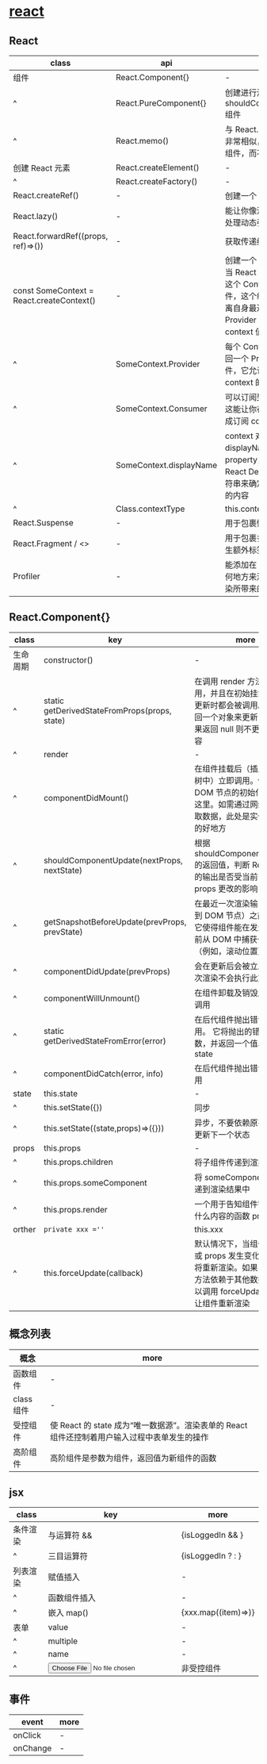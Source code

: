 # [react](https://react.docschina.org/)

## React

| class                                     | api                     | more                                                                                                                                                 |
| ----------------------------------------- | ----------------------- | ---------------------------------------------------------------------------------------------------------------------------------------------------- |
| 组件                                      | React.Component{}       | -                                                                                                                                                    |
| ^                                         | React.PureComponent{}   | 创建进行浅比较的 shouldComponentUpdate 组件                                                                                                          |
| ^                                         | React.memo()            | 与 React.PureComponent 非常相似，但只适用于函数组件，而不适用 class 组件                                                                             |
| 创建 React 元素                           | React.createElement()   | -                                                                                                                                                    |
| ^                                         | React.createFactory()   | -                                                                                                                                                    |
| React.createRef()                         | -                       | 创建一个 React ref                                                                                                                                   |
| React.lazy()                              | -                       | 能让你像渲染常规组件一样处理动态引入（的组件）                                                                                                       |
| React.forwardRef((props, ref)=>())        | -                       | 获取传递给组件本身的 ref                                                                                                                             |
| const SomeContext = React.createContext() | -                       | 创建一个 Context 对象。当 React 渲染一个订阅了这个 Context 对象的组件，这个组件会从组件树中离自身最近的那个匹配的 Provider 中读取到当前的 context 值 |
| ^                                         | SomeContext.Provider    | 每个 Context 对象都会返回一个 Provider React 组件，它允许消费组件订阅 context 的变化                                                                 |
| ^                                         | SomeContext.Consumer    | 可以订阅到 context 变更。这能让你在函数式组件中完成订阅 context                                                                                      |
| ^                                         | SomeContext.displayName | context 对象接受一个名为 displayName 的 property，类型为字符串。React DevTools 使用该字符串来确定 context 要显示的内容                               |
| ^                                         | Class.contextType       | this.context                                                                                                                                         |
| React.Suspense                            | -                       | 用于包裹懒加载组件的组件                                                                                                                             |
| React.Fragment / <>                       | -                       | 用于包裹多个组件，而不产生额外标签                                                                                                                   |
| Profiler                                  | -                       | 能添加在 React 树中的任何地方来测量树中这部分渲染所带来的开销                                                                                        |

## React.Component{}

| class    | key                                           | more                                                                                                                                          |
| -------- | --------------------------------------------- | --------------------------------------------------------------------------------------------------------------------------------------------- |
| 生命周期 | constructor()                                 | -                                                                                                                                             |
| ^        | static getDerivedStateFromProps(props, state) | 在调用 render 方法之前调用，并且在初始挂载及后续更新时都会被调用。它应返回一个对象来更新 state，如果返回 null 则不更新任何内容                |
| ^        | render                                        | -                                                                                                                                             |
| ^        | componentDidMount()                           | 在组件挂载后（插入 DOM 树中）立即调用。依赖于 DOM 节点的初始化应该放在这里。如需通过网络请求获取数据，此处是实例化请求的好地方                |
| ^        | shouldComponentUpdate(nextProps, nextState)   | 根据 shouldComponentUpdate() 的返回值，判断 React 组件的输出是否受当前 state 或 props 更改的影响                                              |
| ^        | getSnapshotBeforeUpdate(prevProps, prevState) | 在最近一次渲染输出（提交到 DOM 节点）之前调用。它使得组件能在发生更改之前从 DOM 中捕获一些信息（例如，滚动位置）                              |
| ^        | componentDidUpdate(prevProps)                 | 会在更新后会被立即调用,首次渲染不会执行此方法                                                                                                 |
| ^        | componentWillUnmount()                        | 在组件卸载及销毁之前直接调用                                                                                                                  |
| ^        | static getDerivedStateFromError(error)        | 在后代组件抛出错误后被调用。 它将抛出的错误作为参数，并返回一个值以更新 state                                                                 |
| ^        | componentDidCatch(error, info)                | 在后代组件抛出错误后被调用                                                                                                                    |
| state    | this.state                                    | -                                                                                                                                             |
| ^        | this.setState({})                             | 同步                                                                                                                                          |
| ^        | this.setState((state,props)=>({}))            | 异步，不要依赖原有的值来更新下一个状态                                                                                                        |
| props    | this.props                                    | -                                                                                                                                             |
| ^        | this.props.children                           | 将子组件传递到渲染结果中                                                                                                                      |
| ^        | this.props.someComponent                      | 将 someComponent 组件传递到渲染结果中                                                                                                         |
| ^        | this.props.render                             | 一个用于告知组件需要渲染什么内容的函数 prop                                                                                                   |
| orther   | `private xxx =''`                             | this.xxx                                                                                                                                      |
| ^        | this.forceUpdate(callback)                    | 默认情况下，当组件的 state 或 props 发生变化时，组件将重新渲染。如果 render() 方法依赖于其他数据，则可以调用 forceUpdate() 强制让组件重新渲染 |

## 概念列表

| 概念       | more                                                                                          |
| ---------- | --------------------------------------------------------------------------------------------- |
| 函数组件   | -                                                                                             |
| class 组件 | -                                                                                             |
| 受控组件   | 使 React 的 state 成为“唯一数据源”。渲染表单的 React 组件还控制着用户输入过程中表单发生的操作 |
| 高阶组件   | 高阶组件是参数为组件，返回值为新组件的函数                                                    |

## jsx

| class    | key                   | more                                                   |
| -------- | --------------------- | ------------------------------------------------------ |
| 条件渲染 | 与运算符 &&           | {isLoggedIn && <someComponent />}                      |
| ^        | 三目运算符            | {isLoggedIn ? <someComponent1 /> : <someComponent2 />} |
| 列表渲染 | 赋值插入              | -                                                      |
| ^        | 函数组件插入          | -                                                      |
| ^        | 嵌入 map()            | {xxx.map((item)=><someComponent />)}                   |
| 表单     | value                 | -                                                      |
| ^        | multiple              | -                                                      |
| ^        | name                  | -                                                      |
| ^        | <input type="file" /> | 非受控组件                                             |

## 事件

| event    | more |
| -------- | ---- |
| onClick  | -    |
| onChange | -    |
